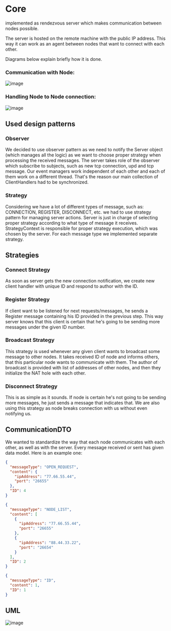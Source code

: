 # Core

implemented as rendezvous server which makes communication between nodes possible.

The server is hosted on the remote machine with the public IP address. This way it can work as an agent between nodes that want to connect with each other.


Diagrams below explain briefly how it is done.

### Communication with Node:
![image](https://user-images.githubusercontent.com/30171233/143587283-26e3750c-433a-442d-ab97-bc88fcca1ef1.png)

### Handling Node to Node connection:
![image](https://user-images.githubusercontent.com/30171233/143587375-0dec4f69-e80d-435a-b8f4-97b3042c1ae2.png)

## Used design patterns

### Observer

We decided to use observer pattern as we need to notify the Server object (which manages all the logic) as we want to choose proper strategy when processing the received messages.
The server takes role of the observer which subscribe to subjects, such as new tcp connection, upd and tcp message.
Our event managers work independent of each other and each of them work on a different thread.
That's the reason our main collection of ClientHandlers had to be synchronized.

### Strategy

Considering we have a lot of different types of message, such as: CONNECTION, REGISTER, DISCONNECT, etc.
we had to use strategy pattern for managing server actions. Server is just in charge of selecting proper strategy according to what type of message it receives.
StrategyContext is responsible for proper strategy execution, which was chosen by the server. For each message type we implemented separate strategy.

## Strategies

### Connect Strategy

As soon as server gets the new connection notification, we create new client handler with unique ID and respond to author with the ID.

### Register Strategy

If client want to be listened for next requests/messages, he sends a Register message containing his ID provided in the previous step. This way server knows that this client is certain that he's going to be sending more messages under the given ID number.

### Broadcast Strategy

This strategy is used whenever any given client wants to broadcast some message to other nodes. It takes received ID of node and informs others, that this particular node wants to communicate with them. The author of broadcast is provided with list of addresses of other nodes, and then they initialize the NAT hole with each other.

### Disconnect Strategy

This is as simple as it sounds. If node is certain he's not going to be sending more messages, he just sends a message that indicates that. We are also using this strategy as node breaks connection with us without even notifying us.

## CommunicationDTO

We wanted to standardize the way that each node communicates with each other, as well as with the server. Every message received or sent has given data model. Here is an example one:
```JSON
{
  "messageType": "OPEN_REQUEST",
  "content": {
    "ipAddress": "77.66.55.44",
    "port": "26655"
  },
  "ID": 4
}
```

```JSON
{
  "messageType": "NODE_LIST",
  "content": [
    {
      "ipAddress": "77.66.55.44",
      "port": "26655"
    },
    {
      "ipAddress": "88.44.33.22",
      "port": "26654"
    }
  ],
  "ID": 2
}
```

```JSON
{
  "messageType": "ID",
  "content": 1,
  "ID": 1
}
```

## UML

![image](https://user-images.githubusercontent.com/17952406/148263248-db13d726-15a4-4a25-84ee-8435c5ef9510.png)










